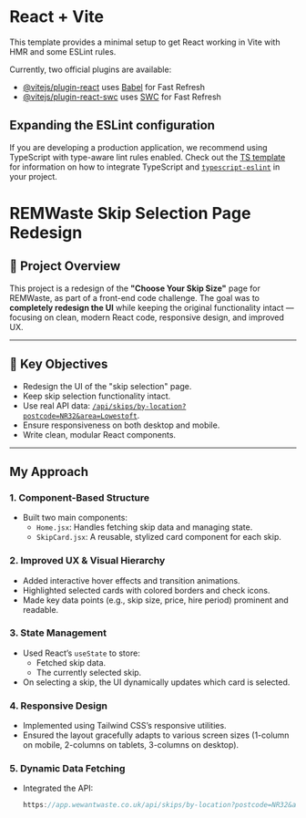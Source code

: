 # React + Vite

This template provides a minimal setup to get React working in Vite with HMR and some ESLint rules.

Currently, two official plugins are available:

- [@vitejs/plugin-react](https://github.com/vitejs/vite-plugin-react/blob/main/packages/plugin-react) uses [Babel](https://babeljs.io/) for Fast Refresh
- [@vitejs/plugin-react-swc](https://github.com/vitejs/vite-plugin-react/blob/main/packages/plugin-react-swc) uses [SWC](https://swc.rs/) for Fast Refresh

## Expanding the ESLint configuration

If you are developing a production application, we recommend using TypeScript with type-aware lint rules enabled. Check out the [TS template](https://github.com/vitejs/vite/tree/main/packages/create-vite/template-react-ts) for information on how to integrate TypeScript and [`typescript-eslint`](https://typescript-eslint.io) in your project.


# REMWaste Skip Selection Page Redesign

## 🚀 Project Overview

This project is a redesign of the **"Choose Your Skip Size"** page for REMWaste, as part of a front-end code challenge. The goal was to **completely redesign the UI** while keeping the original functionality intact — focusing on clean, modern React code, responsive design, and improved UX.

---

## 🎯 Key Objectives

- Redesign the UI of the "skip selection" page.
- Keep skip selection functionality intact.
- Use real API data: [`/api/skips/by-location?postcode=NR32&area=Lowestoft`](https://app.wewantwaste.co.uk/api/skips/by-location?postcode=NR32&area=Lowestoft).
- Ensure responsiveness on both desktop and mobile.
- Write clean, modular React components.

---

## My Approach

### 1. **Component-Based Structure**
- Built two main components:
  - `Home.jsx`: Handles fetching skip data and managing state.
  - `SkipCard.jsx`: A reusable, stylized card component for each skip.

### 2. **Improved UX & Visual Hierarchy**
- Added interactive hover effects and transition animations.
- Highlighted selected cards with colored borders and check icons.
- Made key data points (e.g., skip size, price, hire period) prominent and readable.

### 3. **State Management**
- Used React’s `useState` to store:
  - Fetched skip data.
  - The currently selected skip.
- On selecting a skip, the UI dynamically updates which card is selected.

### 4. **Responsive Design**
- Implemented using Tailwind CSS’s responsive utilities.
- Ensured the layout gracefully adapts to various screen sizes (1-column on mobile, 2-columns on tablets, 3-columns on desktop).

### 5. **Dynamic Data Fetching**
- Integrated the API:
  ```js
  https://app.wewantwaste.co.uk/api/skips/by-location?postcode=NR32&area=Lowestoft
